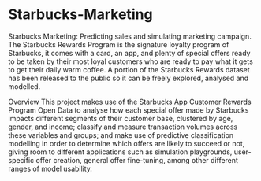 # Starbucks-Marketing
Starbucks Marketing: Predicting sales and simulating marketing campaign.
The Starbucks Rewards Program is the signature loyalty program of Starbucks, it comes with a card, an app, and plenty of special offers ready to be taken by their most loyal customers who are ready to pay what it gets to get their daily warm coffee. A portion of the Starbucks Rewards dataset has been released to the public so it can be freely explored, analysed and modelled.

Overview
This project makes use of the Starbucks App Customer Rewards Program Open Data to analyse how each special offer made by Starbucks impacts different segments of their customer base, clustered by age, gender, and income; classify and measure transaction volumes across these variables and groups; and make use of predictive classification modelling in order to determine which offers are likely to succeed or not, giving room to different applications such as simulation playgrounds, user-specific offer creation, general offer fine-tuning, among other different ranges of model usability.
